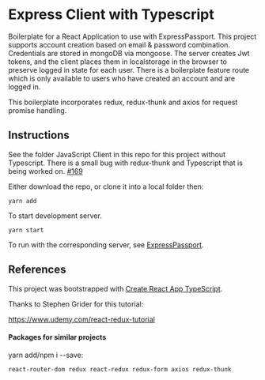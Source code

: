 # Express Client with Typescript

Boilerplate for a React Application to use with ExpressPassport. This project supports account creation based on email & password combination. Credentials are stored in mongoDB via mongoose. The server creates Jwt tokens, and the client places them in localstorage in the browser to preserve logged in state for each user. There is a boilerplate feature route which is only available to users who have created an account and are logged in.

This boilerplate incorporates redux, redux-thunk and axios for request promise handling.

## Instructions

See the folder JavaScript Client in this repo for this project without Typescript. There is a small bug with redux-thunk and Typescript that is being worked on. [#169](https://github.com/reduxjs/redux-thunk/issues/169)

Either download the repo, or clone it into a local folder then:

```
yarn add
```

To start development server.

```
yarn start
```

To run with the corresponding server, see [ExpressPassport](https://github.com/NCMoseley/ExpressPassport).

## References

This project was bootstrapped with [Create React App TypeScript](https://github.com/wmonk/create-react-app-typescript).

Thanks to Stephen Grider for this tutorial:

https://www.udemy.com/react-redux-tutorial

#### Packages for similar projects

yarn add/npm i --save:

```
react-router-dom redux react-redux redux-form axios redux-thunk
```
